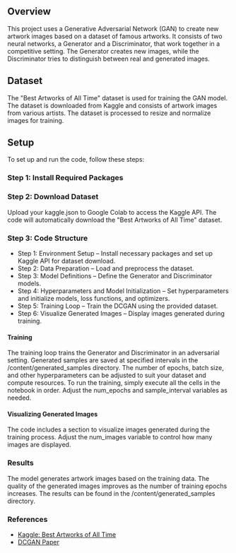 ## Overview
This project uses a Generative Adversarial Network (GAN) to create new artwork images based on a dataset of famous artworks. It consists of two neural networks, a Generator and a Discriminator, that work together in a competitive setting. The Generator creates new images, while the Discriminator tries to distinguish between real and generated images.

## Dataset
The "Best Artworks of All Time" dataset is used for training the GAN model. The dataset is downloaded from Kaggle and consists of artwork images from various artists. The dataset is processed to resize and normalize images for training.

## Setup
To set up and run the code, follow these steps:

### Step 1: Install Required Packages

### Step 2: Download Dataset
Upload your kaggle.json to Google Colab to access the Kaggle API. The code will automatically download the "Best Artworks of All Time" dataset.

### Step 3: Code Structure
- Step 1: Environment Setup – Install necessary packages and set up Kaggle API for dataset download.
- Step 2: Data Preparation – Load and preprocess the dataset.
- Step 3: Model Definitions – Define the Generator and Discriminator models.
- Step 4: Hyperparameters and Model Initialization – Set hyperparameters and initialize models, loss functions, and optimizers.
- Step 5: Training Loop – Train the DCGAN using the provided dataset.
- Step 6: Visualize Generated Images – Display images generated during training.

#### Training
The training loop trains the Generator and Discriminator in an adversarial setting.
Generated samples are saved at specified intervals in the /content/generated_samples directory.
The number of epochs, batch size, and other hyperparameters can be adjusted to suit your dataset and compute resources.
To run the training, simply execute all the cells in the notebook in order. Adjust the num_epochs and sample_interval variables as needed.

#### Visualizing Generated Images
The code includes a section to visualize images generated during the training process. Adjust the num_images variable to control how many images are displayed.

### Results
The model generates artwork images based on the training data. The quality of the generated images improves as the number of training epochs increases. The results can be found in the /content/generated_samples directory.

### References
- [Kaggle: Best Artworks of All Time](https://www.kaggle.com/datasets/ikarus777/best-artworks-of-all-time)
- [DCGAN Paper](https://arxiv.org/abs/1511.06434)
